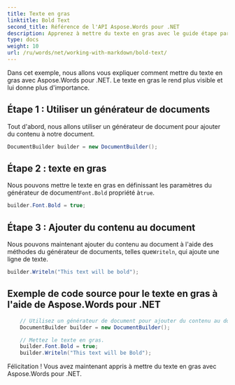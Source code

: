 ```yaml
---
title: Texte en gras
linktitle: Bold Text
second_title: Référence de l'API Aspose.Words pour .NET
description: Apprenez à mettre du texte en gras avec le guide étape par étape Aspose.Words pour .NET.
type: docs
weight: 10
url: /ru/words/net/working-with-markdown/bold-text/
---
```


Dans cet exemple, nous allons vous expliquer comment mettre du texte en gras avec Aspose.Words pour .NET. Le texte en gras le rend plus visible et lui donne plus d'importance.

## Étape 1 : Utiliser un générateur de documents

Tout d'abord, nous allons utiliser un générateur de document pour ajouter du contenu à notre document.

```csharp
DocumentBuilder builder = new DocumentBuilder();
```

## Étape 2 : texte en gras

 Nous pouvons mettre le texte en gras en définissant les paramètres du générateur de document`Font.Bold` propriété à`true`.

```csharp
builder.Font.Bold = true;
```

## Étape 3 : Ajouter du contenu au document

 Nous pouvons maintenant ajouter du contenu au document à l'aide des méthodes du générateur de documents, telles que`Writeln`, qui ajoute une ligne de texte.

```csharp
builder.Writeln("This text will be bold");
```

## Exemple de code source pour le texte en gras à l'aide de Aspose.Words pour .NET


```csharp
	// Utilisez un générateur de document pour ajouter du contenu au document.
	DocumentBuilder builder = new DocumentBuilder();

	// Mettez le texte en gras.
	builder.Font.Bold = true;
	builder.Writeln("This text will be Bold");  
```

Félicitation ! Vous avez maintenant appris à mettre du texte en gras avec Aspose.Words pour .NET.


